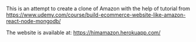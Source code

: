 This is an attempt to create a clone of Amazon with the help of tutorial from https://www.udemy.com/course/build-ecommerce-website-like-amazon-react-node-mongodb/

The website is available at: https://himamazon.herokuapp.com/
